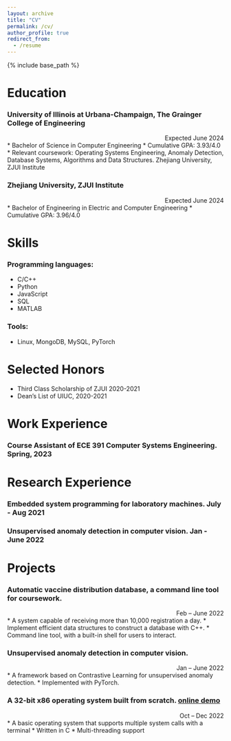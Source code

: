 ```yaml
---
layout: archive
title: "CV"
permalink: /cv/
author_profile: true
redirect_from:
  - /resume
---
```


{% include base_path %}

Education
======
### University of Illinois at Urbana-Champaign, The Grainger College of Engineering 
<div style="text-align: right">Expected June 2024</div>
* Bachelor of Science in Computer Engineering
* Cumulative GPA: 3.93/4.0
* Relevant coursework: Operating Systems Engineering, Anomaly Detection, Database Systems, Algorithms and Data Structures. Zhejiang University, ZJUI Institute

### Zhejiang University, ZJUI Institute
<div style="text-align: right">Expected June 2024</div>
* Bachelor of Engineering in Electric and Computer Engineering
* Cumulative GPA: 3.96/4.0

Skills
======
### Programming languages:
* C/C++
* Python
* JavaScript
* SQL
* MATLAB

### Tools:
* Linux, MongoDB, MySQL, PyTorch

Selected Honors
======
* Third Class Scholarship of ZJUI 2020-2021
* Dean’s List of UIUC, 2020-2021
  
Work Experience
======
### Course Assistant of ECE 391 Computer Systems Engineering. Spring, 2023

Research Experience
======
### Embedded system programming for laboratory machines. July - Aug 2021
### Unsupervised anomaly detection in computer vision. Jan - June 2022

Projects
======
### Automatic vaccine distribution database, a command line tool for coursework.
<div style="text-align: right">Feb – June 2022</div>
* A system capable of receiving more than 10,000 registration a day.
* Implement efficient data structures to construct a database with C++.
* Command line tool, with a built-in shell for users to interact.

### Unsupervised anomaly detection in computer vision.
<div style="text-align: right">Jan – June 2022</div>
* A framework based on Contrastive Learning for unsupervised anomaly detection.
* Implemented with PyTorch.

### A 32-bit x86 operating system built from scratch. [online demo](https://391os-demo.vercel.app/)
<div style="text-align: right">Oct – Dec 2022</div>
* A basic operating system that supports multiple system calls with a terminal
* Written in C
* Multi-threading support
